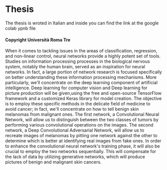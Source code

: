 # Thesis #
The thesis is wroted in Italian and inside you can find the link at the google colab ypnb file
#### Copyright Università Roma Tre
When it comes to tackling issues in the areas of classification, regression, and non-linear control, neural networks provide a highly potent set of tools.
Studies on information processing processes in the biological nervous system, notably the human brain, served as an inspiration for neural networks.
In fact, a large portion of network research is focused specifically on better understanding these information processing mechanisms.
More particularly, we'll concentrate on the deep learning component of artificial intelligence. Deep learning for computer vision and
Deep learning for picture production will be given,using the free and open-source TensorFlow framework and a customized Keras library for model creation.
The objective is to employ these specific methods in the delicate field of medicine to avoid cancer; 
in fact, we'll concentrate on how to tell benign skin melanomas from malignant ones.
The first network, a Convolutional Neural Network, will allow us to distinguish between the
two classes of tumors by performing various convolutional operations on the images. The second network, 
a Deep Convolutional Adversarial Network, will allow us to recreate images of melanomas by pitting one network against the 
other to determine which is better at identifying real images from fake ones.
In order to enhance the convolutional neural network's training phase, it will also be crucial to employ the two networks sequentially.
This will compensate for the lack of data by utilizing generative networks, which will produce pictures of benign and malignant skin cancers.
